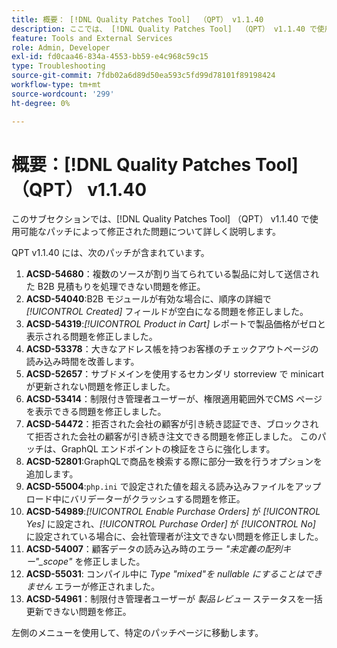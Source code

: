 ```yaml
---
title: 概要： [!DNL Quality Patches Tool]  （QPT） v1.1.40
description: ここでは、 [!DNL Quality Patches Tool]  （QPT） v1.1.40 で使用可能なパッチによって修正された問題について詳しく説明します。
feature: Tools and External Services
role: Admin, Developer
exl-id: fd0caa46-834a-4553-bb59-e4c968c59c15
type: Troubleshooting
source-git-commit: 7fdb02a6d89d50ea593c5fd99d78101f89198424
workflow-type: tm+mt
source-wordcount: '299'
ht-degree: 0%

---
```


# 概要：[!DNL Quality Patches Tool] （QPT） v1.1.40

このサブセクションでは、[!DNL Quality Patches Tool] （QPT） v1.1.40 で使用可能なパッチによって修正された問題について詳しく説明します。

QPT v1.1.40 には、次のパッチが含まれています。

1. **ACSD-54680**：複数のソースが割り当てられている製品に対して送信された B2B 見積もりを処理できない問題を修正。
1. **ACSD-54040**:B2B モジュールが有効な場合に、順序の詳細で *[!UICONTROL Created]* フィールドが空白になる問題を修正しました。
1. **ACSD-54319**:*[!UICONTROL Product in Cart]* レポートで製品価格がゼロと表示される問題を修正しました。
1. **ACSD-53378**：大きなアドレス帳を持つお客様のチェックアウトページの読み込み時間を改善します。
1. **ACSD-52657**：サブドメインを使用するセカンダリ storreview で minicart が更新されない問題を修正しました。
1. **ACSD-53414**：制限付き管理者ユーザーが、権限適用範囲外でCMS ページを表示できる問題を修正しました。
1. **ACSD-54472**：拒否された会社の顧客が引き続き認証でき、ブロックされて拒否された会社の顧客が引き続き注文できる問題を修正しました。 このパッチは、GraphQL エンドポイントの検証をさらに強化します。
1. **ACSD-52801**:GraphQLで商品を検索する際に部分一致を行うオプションを追加します。
1. **ACSD-55004**:`php.ini` で設定された値を超える読み込みファイルをアップロード中にバリデーターがクラッシュする問題を修正。
1. **ACSD-54989**:*[!UICONTROL Enable Purchase Orders]* が *[!UICONTROL Yes]* に設定され、*[!UICONTROL Purchase Order]* が *[!UICONTROL No]* に設定されている場合に、会社管理者が注文できない問題を修正しました。
1. **ACSD-54007**：顧客データの読み込み時のエラー *&quot;未定義の配列キー&quot;_scope&quot;* を修正しました。
1. **ACSD-55031**: コンパイル中に *Type &quot;mixed&quot;を nullable にすることはできません* エラーが修正されました。
1. **ACSD-54961**：制限付き管理者ユーザーが *製品レビュー* ステータスを一括更新できない問題を修正。

左側のメニューを使用して、特定のパッチページに移動します。
